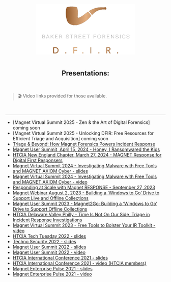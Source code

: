 <div align="center">
 <img style="padding:0;vertical-align:bottom;" height="158" width="311" src="/_images/BSF.png"/>
<br/>
<br/>

## Presentations:

</div>
<br/>

> 🎬 Video links provided for those available.
<br/>

---

- [Magnet Virtual Summit 2025 - Zen & the Art of Digital Forensics] coming soon
- [Magnet Virtual Summit 2025 - Unlocking DFIR: Free Resources for Efficient Triage and Acquisition] coming soon
- [Triage & Beyond: How Magnet Forensics Powers Incident Response](/pdfs/Triage_and_Beyond.pdf)
- [Magnet User Summit, April 15, 2024 - Honey, I Ransomwared the Kids](/pdfs/MUS2024_HoneyRansom.pdf)
- [HTCIA New England Chapter, March 27, 2024 - MAGNET Response for Digital First Responsers](/pdfs/HTCIA_NE.pdf)
- [Magnet Virtual Summit 2024 - Investigating Malware with Free Tools and MAGNET AXIOM Cyber - slides](/pdfs/MVS2024_InvestigatingMalware.pdf)
- [Magnet Virtual Summit 2024 - Investigating Malware with Free Tools and MAGNET AXIOM Cyber - video](https://www.magnetforensics.com/resources/investigating-malware-with-free-tools-and-magnet-axiom-cyber/)
- [Responding at Scale with Magnet RESPONSE - September 27, 2023](/pdfs/RespondingAtScaleWithMagnetRESPONSE.pdf)
- [Magnet Webinar August 2, 2023 - Building a ‘Windows to Go’ Drive to Support Live and Offline Collections](/pdfs/Magnet2Go.pdf)
- [Magnet User Summit 2023 - Magnet2Go: Building a ‘Windows to Go’ Drive to Support Offline Collections](/pdfs/MUS2023_Magnet2Go.pdf)
- [HTCIA Delaware Valley Philly - Time Is Not On Our Side, Triage in Incident Response Investigations](/pdfs/HTCIA-Triage.pdf)
- [Magnet Virtual Summit 2023 - Free Tools to Bolster Your IR Toolkit - video](https://www.magnetforensics.com/resources/free-triage-tools-to-bolster-your-ir-toolkit/)
- [HTCIA Tech Tuesday 2022 - slides](/pdfs/HTCIA_TechTuesday.pdf)
- [Techno Security 2022 - slides](/pdfs/Techno_2022_FreeTools4DFIR.pdf)
- [Magnet User Summit 2022 - slides](/pdfs/MUS2022_FreeTools.pdf)
- [Magnet User Summit 2022 - video](https://youtu.be/aVDYQvCcoFU)
- [HTCIA International Conference 2021 - slides](/pdfs/HTCIA_Powershell.pdf)
- [HTCIA International Conference 2021 - video (HTCIA members)](https://train.htcia.org/products/powershell-tools-for-ir-forensics-collection)
- [Magnet Enterprise Pulse 2021 - slides](/pdfs/PowerShellToolsForIR.pdf)
- [Magnet Enterprise Pulse 2021 - video](https://youtu.be/HpYxciMqEzM)
